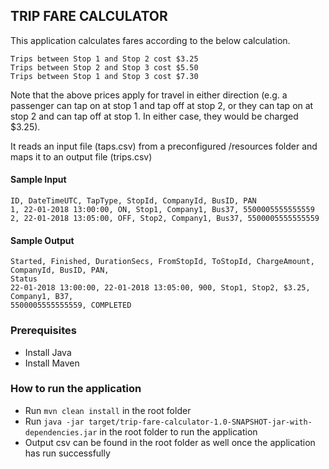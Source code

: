 ## TRIP FARE CALCULATOR

This application calculates fares according to the below calculation.

```
Trips between Stop 1 and Stop 2 cost $3.25
Trips between Stop 2 and Stop 3 cost $5.50
Trips between Stop 1 and Stop 3 cost $7.30
```

Note that the above prices apply for travel in either direction (e.g. a passenger can tap on at stop 1 and tap off
at stop 2, or they can tap on at stop 2 and can tap off at stop 1. In either case, they would be charged $3.25).

It reads an input file (taps.csv) from a preconfigured /resources folder
and maps it to an output file (trips.csv)

#### Sample Input
```csv
ID, DateTimeUTC, TapType, StopId, CompanyId, BusID, PAN
1, 22-01-2018 13:00:00, ON, Stop1, Company1, Bus37, 5500005555555559
2, 22-01-2018 13:05:00, OFF, Stop2, Company1, Bus37, 5500005555555559
```

#### Sample Output
```csv
Started, Finished, DurationSecs, FromStopId, ToStopId, ChargeAmount, CompanyId, BusID, PAN,
Status
22-01-2018 13:00:00, 22-01-2018 13:05:00, 900, Stop1, Stop2, $3.25, Company1, B37,
5500005555555559, COMPLETED
```

### Prerequisites

- Install Java
- Install Maven

### How to run the application

- Run `mvn clean install` in the root folder
- Run `java -jar target/trip-fare-calculator-1.0-SNAPSHOT-jar-with-dependencies.jar` in the root folder to run the application
- Output csv can be found in the root folder as well once the application has run successfully
